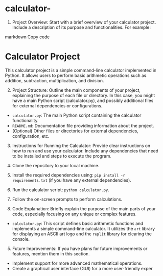 # calculator-
1. Project Overview:
Start with a brief overview of your calculator project. Include a description of its purpose and functionalities. For example:

markdown
Copy code
# Calculator Project

This calculator project is a simple command-line calculator implemented in Python. It allows users to perform basic arithmetic operations such as addition, subtraction, multiplication, and division.

2. Project Structure:
Outline the main components of your project, explaining the purpose of each file or directory. In this case, you might have a main Python script (calculator.py), and possibly additional files for external dependencies or configurations.



- `calculator.py`: The main Python script containing the calculator functionality.
- `README.md`: Documentation file providing information about the project.
- (Optional) Other files or directories for external dependencies, configuration, etc.
3. Instructions for Running the Calculator:
Provide clear instructions on how to run and use your calculator. Include any dependencies that need to be installed and steps to execute the program.
  1. Clone the repository to your local machine.
  2. Install the required dependencies using: `pip install -r requirements.txt` (if you have any external dependencies).
  3. Run the calculator script: `python calculator.py`.
  4. Follow the on-screen prompts to perform calculations.
   
4. Code Explanation:
Briefly explain the purpose of the main parts of your code, especially focusing on any unique or complex features.


- `calculator.py`: This script defines basic arithmetic functions and implements a simple command-line calculator. It utilizes the `art` library for displaying an ASCII art logo and the `replit` library for clearing the console.
5. Future Improvements:
If you have plans for future improvements or features, mention them in this section.

- Implement support for more advanced mathematical operations.
- Create a graphical user interface (GUI) for a more user-friendly exper
